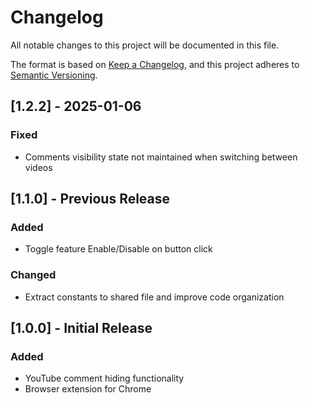 # Changelog

All notable changes to this project will be documented in this file.

The format is based on [Keep a Changelog](https://keepachangelog.com/en/1.0.0/),
and this project adheres to [Semantic Versioning](https://semver.org/spec/v2.0.0.html).

## [1.2.2] - 2025-01-06

### Fixed
- Comments visibility state not maintained when switching between videos

## [1.1.0] - Previous Release

### Added
- Toggle feature Enable/Disable on button click

### Changed
- Extract constants to shared file and improve code organization

## [1.0.0] - Initial Release

### Added
- YouTube comment hiding functionality
- Browser extension for Chrome